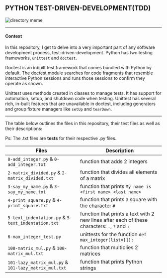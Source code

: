 ## PYTHON TEST-DRIVEN-DEVELOPMENT(TDD)

![directory meme](https://s3.amazonaws.com/intranet-projects-files/holbertonschool-higher-level_programming+/246/giphy-4.gif)

--------------------------

#### Context


In this repository, I get to delve into a very important part of any software development process, test-driven-development. Python has two testing frameworks, `unittest` and `doctest`.

Doctest is an inbuilt test framework that comes bundled with Python by default. The doctest module searches for code fragments that resemble interactive Python sessions and runs those sessions to confirm they operate as shown.

Unittest uses methods created in classes to manage tests. It has support for automation, setup, and shutdown code when testing. Unittest has several rich, in-built features that are unavailable in doctest, including generators and group fixture managers like `setUp` and `tearDown`.

-------------------

The table below outlines the files in this repository, their test files as well as their descriptions:

Ps: The .txt files are **tests** for their respective .py files.


| **Files** | **Description** |
| ---------- | -------- |
| `0-add_integer.py` & `0-add_integer.txt` | function that adds 2 integers|
| `2-matrix_divided.py` & `2-matrix_divided.txt` | function that divides all elements of a matrix |
| `3-say_my_name.py` & `3-say_my_name.txt` | function that prints `My name is <first name> <last name>` |
| `4-print_square.py` & `4-print_square.txt` | function that prints a square with the character `#` |
| `5-text_indentation.py` & `5-text_indentation.txt` | function that prints a text with 2 new lines after each of these characters: `.`, `?` and `:`|
| `6-max_integer_test.py` | unittests for the function `def max_integer(list=[]):` |
| `100-matrix_mul.py` & `100-matrix_mul.txt` | function that multiplies 2 matrices |
| `101-lazy_matrix_mul.py` & `101-lazy_matrix_mul.txt` |  function that prints Python strings |
